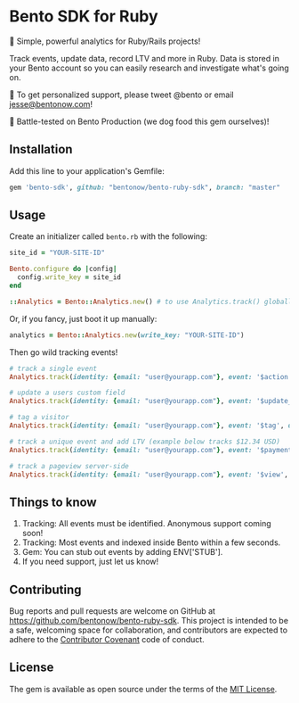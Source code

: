 # Bento SDK for Ruby

🍱 Simple, powerful analytics for Ruby/Rails projects!

Track events, update data, record LTV and more in Ruby. Data is stored in your Bento account so you can easily research and investigate what's going on.

👋 To get personalized support, please tweet @bento or email jesse@bentonow.com!

🐶 Battle-tested on Bento Production (we dog food this gem ourselves)!

## Installation

Add this line to your application's Gemfile:

```ruby
gem 'bento-sdk', github: "bentonow/bento-ruby-sdk", branch: "master"
```


## Usage

Create an initializer called `bento.rb` with the following:
```ruby
site_id = "YOUR-SITE-ID"

Bento.configure do |config|
  config.write_key = site_id
end

::Analytics = Bento::Analytics.new() # to use Analytics.track() globally across your application!
```

Or, if you fancy, just boot it up manually:
```ruby
analytics = Bento::Analytics.new(write_key: "YOUR-SITE-ID")
```

Then go wild tracking events!
```ruby
# track a single event
Analytics.track(identity: {email: "user@yourapp.com"}, event: '$action', details: {action_information: "api_test"})

# update a users custom field
Analytics.track(identity: {email: "user@yourapp.com"}, event: '$update_details', custom_fields: {favourite_meal: "bento box"})

# tag a visitor
Analytics.track(identity: {email: "user@yourapp.com"}, event: '$tag', details: {tag: "customer"})

# track a unique event and add LTV (example below tracks $12.34 USD)
Analytics.track(identity: {email: "user@yourapp.com"}, event: '$payment', details: {value: {amount: 1234, currency: "USD"}, unique: {key: "unique-identifier"}})

# track a pageview server-side
Analytics.track(identity: {email: "user@yourapp.com"}, event: '$view', page: {url: "api_test", title: ""})

```


## Things to know

1. Tracking: All events must be identified. Anonymous support coming soon!
2. Tracking: Most events and indexed inside Bento within a few seconds.
3. Gem: You can stub out events by adding ENV['STUB'].
4. If you need support, just let us know!

## Contributing

Bug reports and pull requests are welcome on GitHub at https://github.com/bentonow/bento-ruby-sdk. This project is intended to be a safe, welcoming space for collaboration, and contributors are expected to adhere to the [Contributor Covenant](http://contributor-covenant.org) code of conduct.


## License

The gem is available as open source under the terms of the [MIT License](http://opensource.org/licenses/MIT).
